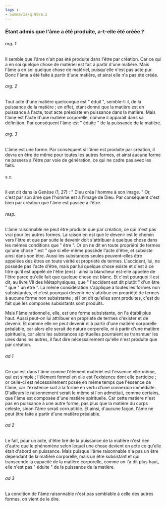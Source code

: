 ```yaml
---
tags : 
- Summa/Ia/q.90/a.2
---
```


### Étant admis que l'âme a été produite, a-t-elle été créée ?



###### arg. 1
Il semble que l'âme n'ait pas été produite dans l'être par création. Car ce qui a en soi quelque chose de matériel est fait à partir d'une matière. Mais l'âme a en soi quelque chose de matériel, puisqu'elle n'est pas acte pur. Donc l'âme a été faite à partir d'une matière, et ainsi elle n'a pas été créée. 

###### arg. 2
Tout acte d'une matière quelconque est " éduit ", semble-t-il, de la puissance de la matière ; en effet, étant donné que la matière est en puissance à l'acte, tout acte préexiste en puissance dans la matière. Mais l'âme est l'acte d'une matière corporelle, comme il apparaît dans sa définition. Par conséquent l'âme est " éduite " de la puissance de la matière. 

###### arg. 3
L'âme est une forme. Par conséquent si l'âme est produite par création, il devra en être de même pour toutes les autres formes, et ainsi aucune forme ne passera à l'être par voie de génération, ce qui ne cadre pas avec les faits. 

###### s.c.
il est dit dans la Genèse (1, 27) : " Dieu créa l'homme à son image. " Or, c'est par son âme que l'homme est à l'image de Dieu. Par conséquent c'est bien par création que l'âme est passée à l'être. 

###### resp.
L'âme raisonnable ne peut être produite que par création, ce qui n'est pas vrai pour les autres formes. La raison en est que le devenir est le chemin vers l'être et que par suite le devenir doit s'attribuer à quelque chose dans les mêmes conditions que " être ". Or on ne dit en toute propriété de termes qu'une chose " est " que si elle-même possède l'acte d'être, et subsiste ainsi dans son être. Aussi les substances seules peuvent-elles être appelées des êtres en toute vérité et propriété de termes. L'accident, lui, ne possède pas l'acte d'être, mais par lui quelque chose existe et c'est à ce titre qu'il est appelé de l'être (ens) : ainsi la blancheur est-elle appelée de l'être parce qu'elle fait que quelque chose est blanc. Et c'est pourquoi il est dit, au livre VII des Métaphysiques, que " l'accident est dit plutôt " d'un être " que " un être ". La même considération s'applique à toutes les formes non subsistantes, et c'est pourquoi devenir ne s'attribue en propriété de termes à aucune forme non subsistante ; si l'on dit qu'elles sont produites, c'est du fait que les composés subsistants sont produits. 

Mais l'âme rationnelle, elle, est une forme subsistante, on l'a établi plus haut. Aussi peut-on lui attribuer en propriété de termes d'exister et de devenir. Et comme elle ne peut devenir ni à partir d'une matière corporelle préalable, car alors elle serait de nature corporelle, ni à partir d'une matière spirituelle, car alors les substances spirituelles pourraient se transmuer les unes dans les autres, il faut dire nécessairement qu'elle n'est produite que par création. 

###### ad 1
Ce qui est dans l'âme comme l'élément matériel est l'essence elle-même, qui est simple ; l'élément formel en elle est l'existence dont elle participe ; or celle-ci est nécessairement posée en même temps que l'essence de l'âme, car l'existence suit à la forme en vertu d'une connexion immédiate. D'ailleurs le raisonnement serait le même si l'on admettait, comme certains, que l'âme est composée d'une matière spirituelle. Car cette matière n'est pas en puissance à une autre forme, pas plus que la matière du corps céleste, sinon l'âme serait corruptible. Et ainsi, d'aucune façon, l'âme ne peut être faite à partir d'une matière préalable. 

###### ad 2
Le fait, pour un acte, d'être tiré de la puissance de la matière n'est rien d'autre que le phénomène selon lequel une chose devient en acte ce qu'elle était d'abord en puissance. Mais puisque l'âme raisonnable n'a pas un être dépendant de la matière corporelle, mais un être subsistant et qui transcende la capacité de la matière corporelle, comme on l'a dit plus haut, elle n'est pas " éduite " de la puissance de la matière. 

###### ad 3
La condition de l'âme raisonnable n'est pas semblable à celle des autres formes, on vient de le dire. 

